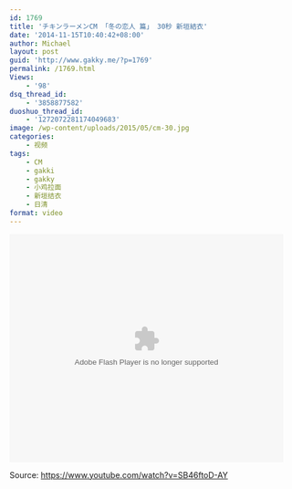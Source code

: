 ```yaml
---
id: 1769
title: 'チキンラーメンCM 「冬の恋人 篇」 30秒 新垣結衣'
date: '2014-11-15T10:40:42+08:00'
author: Michael
layout: post
guid: 'http://www.gakky.me/?p=1769'
permalink: /1769.html
Views:
    - '98'
dsq_thread_id:
    - '3858877582'
duoshuo_thread_id:
    - '1272072281174049683'
image: /wp-content/uploads/2015/05/cm-30.jpg
categories:
    - 视频
tags:
    - CM
    - gakki
    - gakky
    - 小鸡拉面
    - 新垣结衣
    - 日清
format: video
---
```


<embed height="400" src="http://www.tudou.com/v/huYVOlZOqJI/&bid=05&rpid=51229674&resourceId=51229674_05_05_99/v.swf" type="application/x-shockwave-flash" width="480"></embed>

Source: <https://www.youtube.com/watch?v=SB46ftoD-AY>